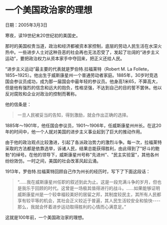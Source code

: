 # 一个美国政治家的理想

日期：2005年3月3日

寒夜，读19世纪末20世纪初的美国史。

那时的美国权贵当道，政治和经济都被资本家控制，底层的劳动人民生活在水深火热中。一些进步人士对这种丑恶的社会再也无法忍受了，发起了壮阔的“进步主义运动”，要把政治权力从资本家手中夺回来，把正义还给人民。

“进步主义运动”最主要的代表就是罗伯特.拉福莱特（Robert M. La Follete，1855~1925）。他出生于威斯康星州一个普通劳动者家庭。1885年，30岁时竞选国会参议员成功，成为那一届国会中最年轻的参议员。他身高1米65，不算高大，但是他有强烈的信念和远大的抱负，性格坚强，不达到自己的目的誓不罢休。他以反对腐败和企业对政治的控制而著称。

他的信条是：

> 一旦人民被妥当的告知，得到激励，就会作出正确的选择。

1885年～1901年，他任国会参议员，1901～1906年，任威斯康星州州长。在这20年的时间中，他一个人就对美国的进步主义事业起到了巨大的推动作用。

由于他的政治观点比较激进，引起了各派政治势力的激烈斗争。每一次，拉福莱特采取的方法都是依靠选举，诉诸人民，结果总能获得胜利，由此得到了"好斗的鲍勃"的绰号。在他的领导下，威斯康星州号称"先进州"、"民主实验室"，其他各州纷纷效仿。一时之间，美国的社会改革风起云涌。

1913年，罗伯特.拉福莱特回顾自己作为州长的经历时，写下了下面这段话：

> “……我在威斯康星州任职的叙述到此为止。这是一段充满斗争的岁月，但也是我乐于回顾的时代。这曾是一场极其值得进行的战斗。……如果能够证明威斯康星州是一个较幸福较美好的居留之邦，其制度较民主，其所有人民都享有较平等的机会，其社会正义较近于普遍，其人民生活较安全和愉快----那么，我就会怀着进步运动取得胜利的心情而心满意足。”

这就是100年前，一个美国政治家的理想。
